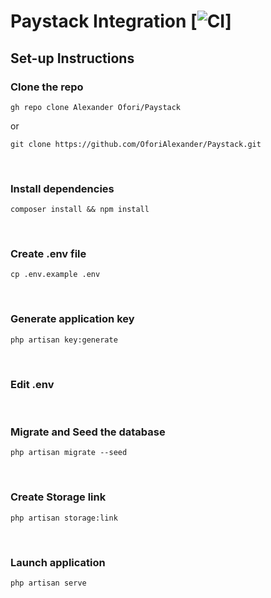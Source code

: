 # Paystack Integration [![CI]()]

## Set-up Instructions

### Clone the repo
```
gh repo clone Alexander Ofori/Paystack
```
or

```
git clone https://github.com/OforiAlexander/Paystack.git
```
<br>

### Install dependencies
```
composer install && npm install
```
<br>

### Create .env file
```
cp .env.example .env
```
<br>

### Generate application key
```
php artisan key:generate
```
<br>

### Edit .env 
<br>

### Migrate and Seed the database
```
php artisan migrate --seed
```
<br>

### Create Storage link
```
php artisan storage:link
```
<br>


### Launch application
```
php artisan serve
```
<br>
